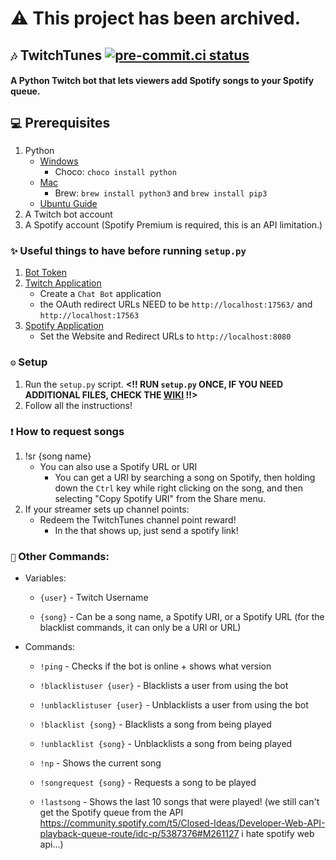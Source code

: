 # ⚠️ This project has been archived.

## `🎶` TwitchTunes [![pre-commit.ci status](https://results.pre-commit.ci/badge/github/mmattDonk/TwitchTunes/master.svg)](https://results.pre-commit.ci/latest/github/mmattDonk/TwitchTunes/master)

#### A Python Twitch bot that lets viewers add Spotify songs to your Spotify queue.

## `💻` Prerequisites

1. Python
   - [Windows](https://www.python.org/downloads/)
     - Choco: `choco install python`
   - [Mac](https://www.python.org/downloads/)
     - Brew: `brew install python3` and `brew install pip3`
   - [Ubuntu Guide](https://linuxize.com/post/how-to-install-python-3-9-on-ubuntu-20-04/)
2. A Twitch bot account
3. A Spotify account (Spotify Premium is required, this is an API limitation.)

### `✨` Useful things to have before running `setup.py`

1. [Bot Token](https://twitchapps.com/tmi/)
2. [Twitch Application](https://dev.twitch.tv/console/apps/create)
   - Create a `Chat Bot` application
   - the OAuth redirect URLs NEED to be `http://localhost:17563/` and `http://localhost:17563`
3. [Spotify Application](https://developer.spotify.com/dashboard/applications)
   - Set the Website and Redirect URLs to `http://localhost:8080`

### `⚙` Setup

1. Run the `setup.py` script. **<!! RUN `setup.py` ONCE, IF YOU NEED ADDITIONAL FILES, CHECK THE [WIKI](https://github.com/mmattDonk/TwitchTunes/wiki) !!>**
2. Follow all the instructions!

### `❗` How to request songs

1. !sr {song name}
   - You can also use a Spotify URL or URI
     - You can get a URI by searching a song on Spotify, then holding down the `Ctrl` key while right clicking on the song, and then selecting "Copy Spotify URI" from the Share menu.
2. If your streamer sets up channel points:
   - Redeem the TwitchTunes channel point reward!
     - In the that shows up, just send a spotify link!

### `💎` Other Commands:

- Variables:

  - `{user}` - Twitch Username

  - `{song}` - Can be a song name, a Spotify URI, or a Spotify URL (for the blacklist commands, it can only be a URI or URL)

- Commands:

  - `!ping` - Checks if the bot is online + shows what version

  - `!blacklistuser {user}` - Blacklists a user from using the bot

  - `!unblacklistuser {user}` - Unblacklists a user from using the bot

  - `!blacklist {song}` - Blacklists a song from being played

  - `!unblacklist {song}` - Unblacklists a song from being played

  - `!np` - Shows the current song

  - `!songrequest {song}` - Requests a song to be played

  - `!lastsong` - Shows the last 10 songs that were played! (we still can't get the Spotify queue from the API https://community.spotify.com/t5/Closed-Ideas/Developer-Web-API-playback-queue-route/idc-p/5387376#M261127 i hate spotify web api...)
